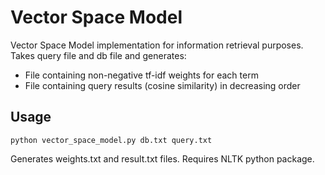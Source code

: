 # Vector Space Model

Vector Space Model implementation for information retrieval purposes. Takes query file and db file and generates:

* File containing non-negative tf-idf weights for each term
* File containing query results (cosine similarity) in decreasing order

## Usage
```python vector_space_model.py db.txt query.txt```

Generates weights.txt and result.txt files.
Requires NLTK python package.